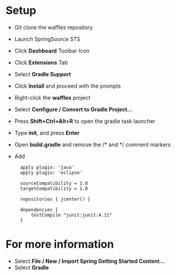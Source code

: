 Setup
=====

* Git clone the waffles repository
* Launch SpringSource STS
* Click **Dashboard** Toolbar Icon
* Click **Extensions** Tab
* Select **Gradle Support**
* Click **Install** and proceed with the prompts
* Right-click the **waffles** project
* Select **Configure / Convert to Gradle Project...**
* Press **Shift+Ctrl+Alt+R** to open the gradle task launcher
* Type **init**, and press **Enter**
* Open **build.gradle** and remove the /* and */ comment markers
* Add

        apply plugin: 'java'
        apply plugin: 'eclipse'

        sourceCompatibility = 1.8
        targetCompatibility = 1.8

        repositories { jcenter() }

        dependencies {
            testCompile "junit:junit:4.11"
        }

For more information
====================

* Select **File / New / Import Spring Getting Started Content...**
* Select **Gradle**

